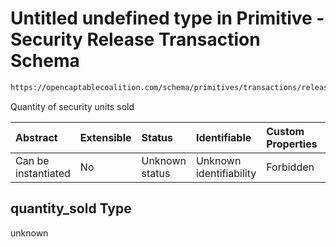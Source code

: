 # Untitled undefined type in Primitive - Security Release Transaction Schema

```txt
https://opencaptablecoalition.com/schema/primitives/transactions/release/base_release#/properties/quantity_sold
```

Quantity of security units sold

| Abstract            | Extensible | Status         | Identifiable            | Custom Properties | Additional Properties | Access Restrictions | Defined In                                                                                                              |
| :------------------ | :--------- | :------------- | :---------------------- | :---------------- | :-------------------- | :------------------ | :---------------------------------------------------------------------------------------------------------------------- |
| Can be instantiated | No         | Unknown status | Unknown identifiability | Forbidden         | Allowed               | none                | [BaseRelease.schema.json*](../../schema/primitives/transactions/release/BaseRelease.schema.json "open original schema") |

## quantity_sold Type

unknown
